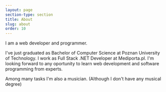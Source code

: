 ```yaml
---
layout: page
section-type: section
title: About
slug: about
order: 10
---
```


I am a web developer and programmer.

I've just graduated as Bachelor of Computer Science at Poznan University of Technology. I work as Full Stack .NET Developer at Mediporta.pl. I'm looking forward to any oportunity to learn web development and software programming from experts.

Among many tasks I'm also a musician. (Although I don't have any musical degree)

